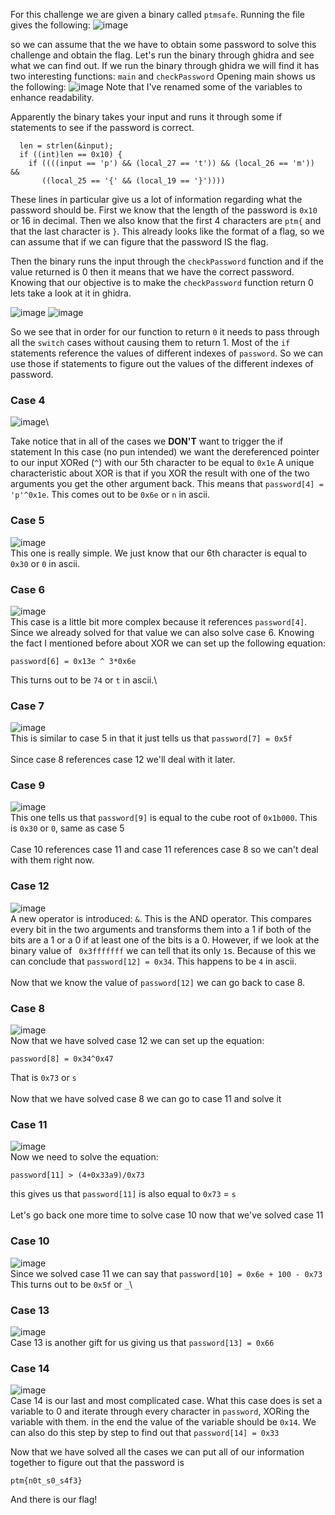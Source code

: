 For this challenge we are given a binary called `ptmsafe`. Running the file gives the following:
![image](https://user-images.githubusercontent.com/96965806/202808443-9c07cd79-bb71-41af-93ca-6a2910abd86b.png)

so we can assume that the we have to obtain some password to solve this challenge and obtain the flag.
Let's run the binary through ghidra and see what we can find out.
If we run the binary through ghidra we will find it has two interesting functions: `main` and `checkPassword`
Opening main shows us the following:
![image](https://user-images.githubusercontent.com/96965806/202808836-cde19c7c-1d73-4edb-8fad-7ac291794c6d.png)
Note that I've renamed some of the variables to enhance readability.

Apparently the binary takes your input and runs it through some if statements to see if the password is correct.

```
  len = strlen(&input);
  if ((int)len == 0x10) {
    if ((((input == 'p') && (local_27 == 't')) && (local_26 == 'm')) &&
       ((local_25 == '{' && (local_19 == '}'))))
```
These lines in particular give us a lot of information regarding what the password should be.
First we know that the length of the password is `0x10` or 16 in decimal.
Then we also know that the first 4 characters are `ptm{` and that the last character is `}`.
This already looks like the format of a flag, so we can assume that if we can figure that the password IS the flag.

Then the binary runs the input through the `checkPassword` function and if the value returned is 0 then it means that we have the correct password.
Knowing that our objective is to make the `checkPassword` function return 0 lets take a look at it in ghidra.

![image](https://user-images.githubusercontent.com/96965806/202809964-5de4e6f8-afd8-433d-97e9-bb99569cdb57.png)
![image](https://user-images.githubusercontent.com/96965806/202810052-5146e9d0-aa5d-4b50-afdb-64188f7f8ba9.png)

So we see that in order for our function to return `0` it needs to pass through all the `switch` cases without causing them to return 1.
Most of the `if` statements reference the values of different indexes of `password`.
So we can use those if statements to figure out the values of the different indexes of password.
 
### Case 4 ###
![image](https://user-images.githubusercontent.com/96965806/202810936-6e91e6b6-8ee5-4966-be03-d6a381aca39a.png)\

Take notice that in all of the cases we **DON'T** want to trigger the if statement
In this case (no pun intended) we want the dereferenced pointer to our input XORed (`^`) with our 5th character to be equal to `0x1e`
A unique characteristic about XOR is that if you XOR the result with one of the two arguments you get the other argument back.
This means that `password[4] = 'p'^0x1e`. This comes out to be `0x6e` or `n` in ascii.

### Case 5 ###
![image](https://user-images.githubusercontent.com/96965806/202812053-732bdc46-678f-4621-9ade-f156bbfcdcd6.png)\
This one is really simple.
We just know that our 6th character is equal to `0x30` or `0` in ascii.

### Case 6 ###
![image](https://user-images.githubusercontent.com/96965806/202812281-27337cd7-24d5-48a3-b447-18c127c3f551.png)\
This case is a little bit more complex because it references `password[4]`. Since we already solved for that value we can also solve case 6.
Knowing the fact I mentioned before about XOR we can set up the following equation:
```
password[6] = 0x13e ^ 3*0x6e
```
This turns out to be `74` or `t` in ascii.\

### Case 7 ###
![image](https://user-images.githubusercontent.com/96965806/202812810-8797aec6-1f94-4457-b8dc-55647907c0f3.png)\
This is similar to case 5 in that it just tells us that `password[7] = 0x5f`\
\
Since case 8 references case 12 we'll deal with it later.

### Case 9 ###
![image](https://user-images.githubusercontent.com/96965806/202813055-414016d7-176e-4be7-98b2-471995ed4fcc.png)\
This one tells us that `password[9]` is equal to the cube root of `0x1b000`.
This is `0x30` or `0`, same as case 5\
\
Case 10 references case 11 and case 11 references case 8 so we can't deal with them right now.

### Case 12 ###
![image](https://user-images.githubusercontent.com/96965806/202813591-a1d1ccb0-a8ff-4671-9aa4-29ef377f45ec.png)\
A new operator is introduced: `&`. This is the AND operator. 
This compares every bit in the two arguments and transforms them into a 1 if both of the bits are a 1 or a 0 if at least one of the bits is a 0.
However, if we look at the binary value of ` 0x3fffffff` we can tell that its only `1`s. Because of this we can conclude that `password[12] = 0x34`. 
This happens to be `4` in ascii.\
\
Now that we know the value of `password[12]` we can go back to case 8.

### Case 8 ###
![image](https://user-images.githubusercontent.com/96965806/202814092-182c971c-4596-427d-abb5-3e8e0b04eeca.png)\
Now that we have solved case 12 we can set up the equation:
```
password[8] = 0x34^0x47
```
That is `0x73` or `s`\
\
Now that we have solved case 8 we can go to case 11 and solve it

### Case 11 ###
![image](https://user-images.githubusercontent.com/96965806/202814588-3982bebf-cc69-405f-b29f-b674ff4a4c95.png)\
Now we need to solve the equation:
```
password[11] > (4+0x33a9)/0x73
```
this gives us that `password[11]` is also equal to `0x73` = `s`\
\
Let's go back one more time to solve case 10 now that we've solved case 11

### Case 10 ###
![image](https://user-images.githubusercontent.com/96965806/202815066-3a97c0a3-c0db-45cc-a6f1-0eb0f57e4936.png)\
Since we solved case 11 we can say that `password[10] = 0x6e + 100 - 0x73`
This turns out to be `0x5f` or `_`\

### Case 13 ###
![image](https://user-images.githubusercontent.com/96965806/202815410-6219305b-1012-46fe-93e3-f132aa512396.png)\
Case 13 is another gift for us giving us that `password[13] = 0x66`

### Case 14 ###
![image](https://user-images.githubusercontent.com/96965806/202815571-e1ac6f22-827e-4b00-86bc-69add277157f.png)\
Case 14 is our last and most complicated case. What this case does is set a variable to 0 and iterate through every character in `password`, XORing the variable with them.
in the end the value of the variable should be `0x14`. We can also do this step by step to find out that `password[14] = 0x33`

Now that we have solved all the cases we can put all of our information together to figure out that the password is
```
ptm{n0t_s0_s4f3}
```
And there is our flag!
















